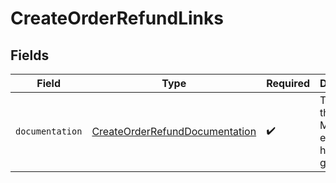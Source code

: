 # CreateOrderRefundLinks


## Fields

| Field                                                                                   | Type                                                                                    | Required                                                                                | Description                                                                             |
| --------------------------------------------------------------------------------------- | --------------------------------------------------------------------------------------- | --------------------------------------------------------------------------------------- | --------------------------------------------------------------------------------------- |
| `documentation`                                                                         | [CreateOrderRefundDocumentation](../../models/errors/CreateOrderRefundDocumentation.md) | :heavy_check_mark:                                                                      | The URL to the generic Mollie API error handling guide.                                 |